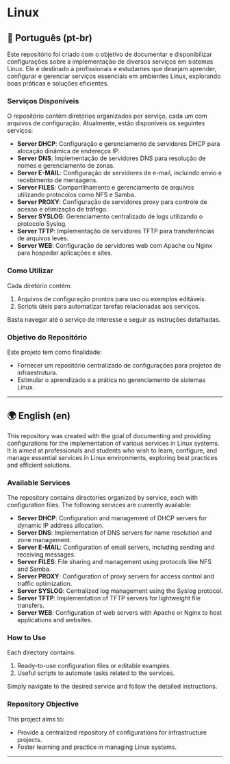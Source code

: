 # Linux

## 📖 Português (pt-br)

Este repositório foi criado com o objetivo de documentar e disponibilizar configurações sobre a implementação de diversos serviços em sistemas Linux. Ele é destinado a profissionais e estudantes que desejam aprender, configurar e gerenciar serviços essenciais em ambientes Linux, explorando boas práticas e soluções eficientes.

### Serviços Disponíveis

O repositório contém diretórios organizados por serviço, cada um com arquivos de configuração. Atualmente, estão disponíveis os seguintes serviços:

- **Server DHCP**: Configuração e gerenciamento de servidores DHCP para alocação dinâmica de endereços IP.
- **Server DNS**: Implementação de servidores DNS para resolução de nomes e gerenciamento de zonas.
- **Server E-MAIL**: Configuração de servidores de e-mail, incluindo envio e recebimento de mensagens.
- **Server FILES**: Compartilhamento e gerenciamento de arquivos utilizando protocolos como NFS e Samba.
- **Server PROXY**: Configuração de servidores proxy para controle de acesso e otimização de tráfego.
- **Server SYSLOG**: Gerenciamento centralizado de logs utilizando o protocolo Syslog.
- **Server TFTP**: Implementação de servidores TFTP para transferências de arquivos leves.
- **Server WEB**: Configuração de servidores web com Apache ou Nginx para hospedar aplicações e sites.

### Como Utilizar

Cada diretório contém:
1. Arquivos de configuração prontos para uso ou exemplos editáveis.
2. Scripts úteis para automatizar tarefas relacionadas aos serviços.

Basta navegar até o serviço de interesse e seguir as instruções detalhadas.

### Objetivo do Repositório

Este projeto tem como finalidade:
- Fornecer um repositório centralizado de configurações para projetos de infraestrutura.
- Estimular o aprendizado e a prática no gerenciamento de sistemas Linux.

---

## 🌍 English (en)

This repository was created with the goal of documenting and providing configurations for the implementation of various services in Linux systems. It is aimed at professionals and students who wish to learn, configure, and manage essential services in Linux environments, exploring best practices and efficient solutions.

### Available Services

The repository contains directories organized by service, each with configuration files. The following services are currently available:

- **Server DHCP**: Configuration and management of DHCP servers for dynamic IP address allocation.
- **Server DNS**: Implementation of DNS servers for name resolution and zone management.
- **Server E-MAIL**: Configuration of email servers, including sending and receiving messages.
- **Server FILES**: File sharing and management using protocols like NFS and Samba.
- **Server PROXY**: Configuration of proxy servers for access control and traffic optimization.
- **Server SYSLOG**: Centralized log management using the Syslog protocol.
- **Server TFTP**: Implementation of TFTP servers for lightweight file transfers.
- **Server WEB**: Configuration of web servers with Apache or Nginx to host applications and websites.

### How to Use

Each directory contains:
1. Ready-to-use configuration files or editable examples.
2. Useful scripts to automate tasks related to the services.

Simply navigate to the desired service and follow the detailed instructions.

### Repository Objective

This project aims to:
- Provide a centralized repository of configurations for infrastructure projects.
- Foster learning and practice in managing Linux systems.

---